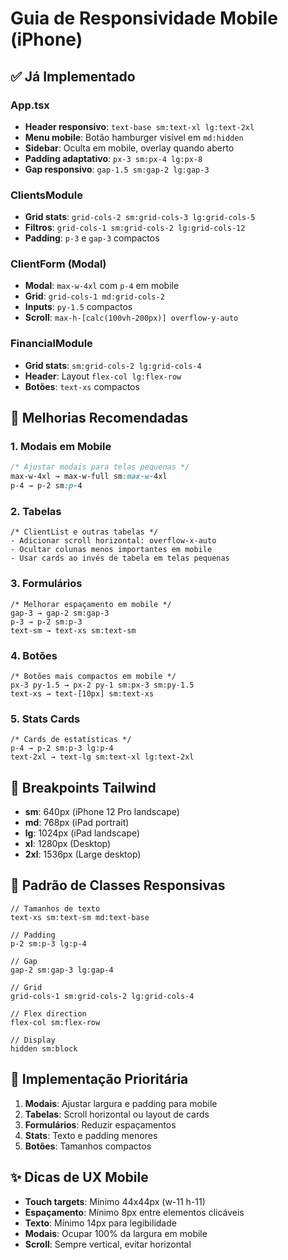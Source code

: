 # Guia de Responsividade Mobile (iPhone)

## ✅ Já Implementado

### App.tsx
- **Header responsivo**: `text-base sm:text-xl lg:text-2xl`
- **Menu mobile**: Botão hamburger visível em `md:hidden`
- **Sidebar**: Oculta em mobile, overlay quando aberto
- **Padding adaptativo**: `px-3 sm:px-4 lg:px-8`
- **Gap responsivo**: `gap-1.5 sm:gap-2 lg:gap-3`

### ClientsModule
- **Grid stats**: `grid-cols-2 sm:grid-cols-3 lg:grid-cols-5`
- **Filtros**: `grid-cols-1 sm:grid-cols-2 lg:grid-cols-12`
- **Padding**: `p-3` e `gap-3` compactos

### ClientForm (Modal)
- **Modal**: `max-w-4xl` com `p-4` em mobile
- **Grid**: `grid-cols-1 md:grid-cols-2`
- **Inputs**: `py-1.5` compactos
- **Scroll**: `max-h-[calc(100vh-200px)] overflow-y-auto`

### FinancialModule
- **Grid stats**: `sm:grid-cols-2 lg:grid-cols-4`
- **Header**: Layout `flex-col lg:flex-row`
- **Botões**: `text-xs` compactos

## 🎯 Melhorias Recomendadas

### 1. Modais em Mobile
```css
/* Ajustar modais para telas pequenas */
max-w-4xl → max-w-full sm:max-w-4xl
p-4 → p-2 sm:p-4
```

### 2. Tabelas
```tsx
/* ClientList e outras tabelas */
- Adicionar scroll horizontal: overflow-x-auto
- Ocultar colunas menos importantes em mobile
- Usar cards ao invés de tabela em telas pequenas
```

### 3. Formulários
```tsx
/* Melhorar espaçamento em mobile */
gap-3 → gap-2 sm:gap-3
p-3 → p-2 sm:p-3
text-sm → text-xs sm:text-sm
```

### 4. Botões
```tsx
/* Botões mais compactos em mobile */
px-3 py-1.5 → px-2 py-1 sm:px-3 sm:py-1.5
text-xs → text-[10px] sm:text-xs
```

### 5. Stats Cards
```tsx
/* Cards de estatísticas */
p-4 → p-2 sm:p-3 lg:p-4
text-2xl → text-lg sm:text-xl lg:text-2xl
```

## 📱 Breakpoints Tailwind

- **sm**: 640px (iPhone 12 Pro landscape)
- **md**: 768px (iPad portrait)
- **lg**: 1024px (iPad landscape)
- **xl**: 1280px (Desktop)
- **2xl**: 1536px (Large desktop)

## 🎨 Padrão de Classes Responsivas

```tsx
// Tamanhos de texto
text-xs sm:text-sm md:text-base

// Padding
p-2 sm:p-3 lg:p-4

// Gap
gap-2 sm:gap-3 lg:gap-4

// Grid
grid-cols-1 sm:grid-cols-2 lg:grid-cols-4

// Flex direction
flex-col sm:flex-row

// Display
hidden sm:block
```

## 🔧 Implementação Prioritária

1. **Modais**: Ajustar largura e padding para mobile
2. **Tabelas**: Scroll horizontal ou layout de cards
3. **Formulários**: Reduzir espaçamentos
4. **Stats**: Texto e padding menores
5. **Botões**: Tamanhos compactos

## ✨ Dicas de UX Mobile

- **Touch targets**: Mínimo 44x44px (w-11 h-11)
- **Espaçamento**: Mínimo 8px entre elementos clicáveis
- **Texto**: Mínimo 14px para legibilidade
- **Modais**: Ocupar 100% da largura em mobile
- **Scroll**: Sempre vertical, evitar horizontal
